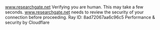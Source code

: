 www.researchgate.net
Verifying you are human. This may take a few seconds.
www.researchgate.net needs to review the security of your connection before proceeding.
Ray ID: 8ad72067aa6c96c5
Performance & security by Cloudflare